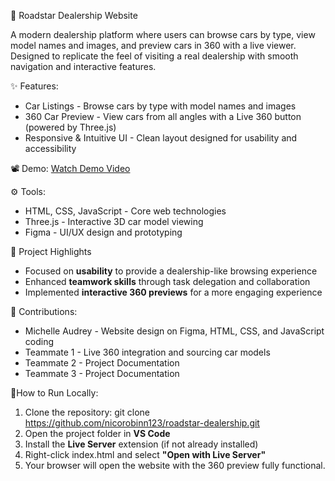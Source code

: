 🚗 Roadstar Dealership Website

A modern dealership platform where users can browse cars by type, view model names and images, and preview cars in 360 with a live viewer.
Designed to replicate the feel of visiting a real dealership with smooth navigation and interactive features.


✨ Features:
- Car Listings - Browse cars by type with model names and images
- 360 Car Preview - View cars from all angles with a Live 360 button (powered by Three.js)
- Responsive & Intuitive UI - Clean layout designed for usability and accessibility


 📽️ Demo:
 [Watch Demo Video](https://drive.google.com/file/d/1mUPNrEfrUSi8Pguhs8eoZtDQppeKbR0F/view?usp=sharing)


 ⚙️ Tools:
 - HTML, CSS, JavaScript - Core web technologies
 - Three.js - Interactive 3D car model viewing
 - Figma - UI/UX design and prototyping


📝 Project Highlights
- Focused on **usability** to provide a dealership-like browsing experience
- Enhanced **teamwork skills** through task delegation and collaboration
- Implemented **interactive 360 previews** for a more engaging experience


👥 Contributions:
- Michelle Audrey - Website design on Figma, HTML, CSS, and JavaScript coding
- Teammate 1 - Live 360 integration and sourcing car models
- Teammate 2 - Project Documentation
- Teammate 3 - Project Documentation


💨How to Run Locally:
1. Clone the repository: git clone https://github.com/nicorobinn123/roadstar-dealership.git
2. Open the project folder in **VS Code**
3. Install the **Live Server** extension (if not already installed)
4. Right-click index.html and select **"Open with Live Server"**
5. Your browser will open the website with the 360 preview fully functional.
   
